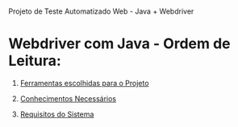 # 
Projeto de Teste Automatizado Web - Java + Webdriver

# Webdriver com Java - Ordem de Leitura:

1. [Ferramentas escolhidas para o Projeto](/Ferramentas_escolhidas_para_o_Projeto.md)

2. [Conhecimentos Necessários](/Conhecimentos_necessários.md)

3. [Requisitos do Sistema](/Requisitos_do_Sistema.md)

